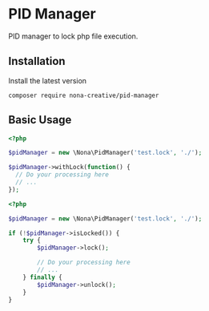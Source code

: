# PID Manager
PID manager to lock php file execution.

## Installation
Install the latest version

``` composer require nona-creative/pid-manager ```

## Basic Usage

``` php
<?php

$pidManager = new \Nona\PidManager('test.lock', './');

$pidManager->withLock(function() {
  // Do your processing here
  // ...
});

```


``` php
<?php

$pidManager = new \Nona\PidManager('test.lock', './');

if (!$pidManager->isLocked()) {
    try {
        $pidManager->lock();

        // Do your processing here
        // ...
    } finally {
        $pidManager->unlock();
    }
}

```
